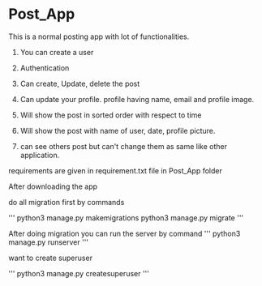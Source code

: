 # Post_App 

  

This is a normal posting app with lot of functionalities. 

  

1) You can create a user 

2) Authentication 

3) Can create, Update, delete the post 

4) Can update your profile. profile having name, email and profile image. 

5) Will show the post in sorted order with respect to time 

6) Will show the post with name of user, date, profile picture. 

7) can see others post but can't change them as same like other application.

  

requirements are given in requirement.txt file in Post_App folder 





After downloading the app

do all migration first by commands

'''
python3 manage.py makemigrations
python3 manage.py migrate
'''

After doing migration you can run the server by command
'''
python3 manage.py runserver
'''

want to create superuser

'''
python3 manage.py createsuperuser
'''
